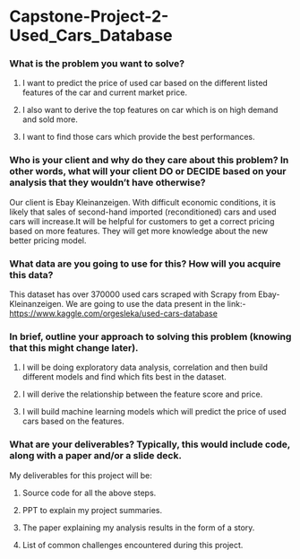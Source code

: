 # Capstone-Project-2-Used_Cars_Database

### What is the problem you want to solve?

1. I want to predict the price of used car based on the different listed features of the car and current market price.

2. I also want to derive the top features on car which is on high demand and sold more.

3. I want to find those cars which provide the best performances.

### Who is your client and why do they care about this problem? In other words, what will your client DO or DECIDE based on your analysis that they wouldn’t have otherwise?

Our client is Ebay Kleinanzeigen. With difficult economic conditions, it is likely that sales of second-hand imported (reconditioned) cars and used cars will increase.It will be helpful for customers to get a correct pricing based on more features. They will get more knowledge about the new better pricing model.

### What data are you going to use for this? How will you acquire this data?

This dataset has over 370000 used cars scraped with Scrapy from Ebay-Kleinanzeigen.
We are going to use the data present in the link:- https://www.kaggle.com/orgesleka/used-cars-database

### In brief, outline your approach to solving this problem (knowing that this might change later).

1. I will be doing exploratory data analysis, correlation and then build different models and find which fits best in the dataset.

2. I will derive the relationship between the feature score and price.

3. I will build machine learning models which will predict the price of used cars based on the features.


### What are your deliverables? Typically, this would include code, along with a paper and/or a slide deck.

My deliverables for this project will be:

1. Source code for all the above steps.

2. PPT to explain my project summaries.

3. The paper explaining my analysis results in the form of a story.

4. List of common challenges encountered during this project.
